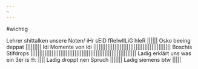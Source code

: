 ```yaml
---
~
---
```

#wichtig

Lehrer shittalken unsere Noten/ iHr sEiD fReIwIlLiG hIeR
|||||| 
Osko beeing deppat
|||||||||
Idi Momente von idi
||||||||||||||||||||||||||||||||||||||||||||
Boschis Stifdrops
||||||||||||||||||||||||||||||||||||||||||||||||||||||||||||
Ladig erklärt uns was ein 3er is 🤓:
||||
Ladig droppt nen Spruch
|||||||
Ladig siemens btw
|||||